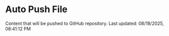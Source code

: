 # Auto Push File

Content that will be pushed to GitHub repository.
Last updated: 08/18/2025, 08:41:12 PM